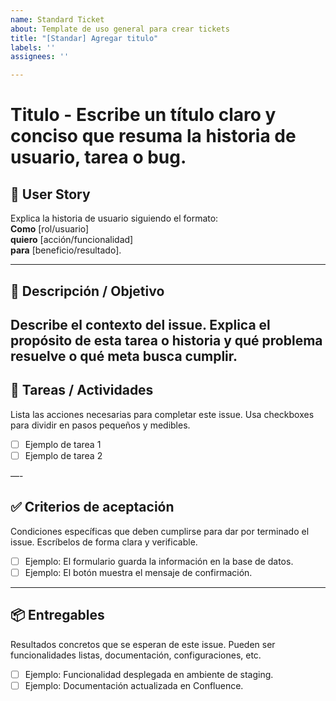 ```yaml
---
name: Standard Ticket
about: Template de uso general para crear tickets
title: "[Standar] Agregar titulo"
labels: ''
assignees: ''

---
```


# Titulo - Escribe un título claro y conciso que resuma la historia de usuario, tarea o bug.  

## 📖 User Story 
Explica la historia de usuario siguiendo el formato:  
**Como** [rol/usuario]  
**quiero** [acción/funcionalidad]  
**para** [beneficio/resultado]. 

---

## 📝 Descripción  / Objetivo
Describe el contexto del issue. Explica el propósito de esta tarea o historia y qué problema resuelve o qué meta busca cumplir.
---

## 🔨 Tareas / Actividades
Lista las acciones necesarias para completar este issue. Usa checkboxes para dividir en pasos pequeños y medibles.  

- [ ] Ejemplo de tarea 1  
- [ ] Ejemplo de tarea 2  

—-

## ✅ Criterios de aceptación  
Condiciones específicas que deben cumplirse para dar por terminado el issue. Escríbelos de forma clara y verificable.  

- [ ] Ejemplo: El formulario guarda la información en la base de datos.  
- [ ] Ejemplo: El botón muestra el mensaje de confirmación.

---

## 📦 Entregables  
Resultados concretos que se esperan de este issue. Pueden ser funcionalidades listas, documentación, configuraciones, etc.  

- [ ] Ejemplo: Funcionalidad desplegada en ambiente de staging.  
- [ ] Ejemplo: Documentación actualizada en Confluence.
